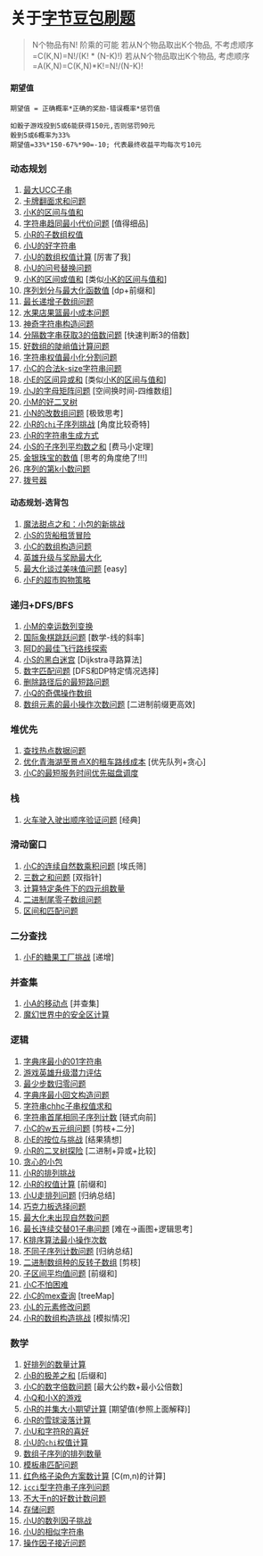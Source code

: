 # 关于[字节豆包刷题](https://www.marscode.cn/)

> N个物品有N! 阶乘的可能
> 若从N个物品取出K个物品, 不考虑顺序=C(K,N)=N!/(K! * (N-K)!)
> 若从N个物品取出K个物品, 考虑顺序=A(K,N)=C(K,N)*K!=N!/(N-K)!

#### 期望值

```text
期望值 = 正确概率*正确的奖励-错误概率*惩罚值

如骰子游戏投到5或6能获得150元,否则惩罚90元
骰到5或6概率为33%
期望值=33%*150-67%*90=-10; 代表最终收益平均每次亏10元
```

### 动态规划

1. [最大UCC子串](MaxUccSubStr.java)
2. [卡牌翻面求和问题](CardSelectSum.java)
4. [小K的区间与值和](IntervalAndSum.java)
5. [字符串趋同最小代价问题](ConvertStrSame.java) [值得细品]
6. [小R的子数组权值](IntervalOrSet.java)
7. [小U的好字符串](GoodStrCount.java)
8. [小U的数组权值计算](MultiOddCount.java) [厉害了我]
9. [小U的问号替换问题](ReplaceUnknownNum.java)
10. [小K的区间或值和](IntervalOrSum.java) [类似[小K的区间与值和]()]
11. [序列划分与最大化函数值](UniqueSubNumbers.java) [dp+前缀和]
12. [最长递增子数组问题](MaxIncreaseArray.java)
13. [水果店果篮最小成本问题](MinCostFruit.java)
14. [神奇字符串构造问题](MagicStrByDelete.java)
15. [分隔数字串获取3的倍数问题](MaxThreePowers.java) [快速判断3的倍数]
16. [好数组的陡峭值计算问题](GoodArraySteep.java)
17. [字符串权值最小化分割问题](MinSplitWeight.java)
18. [小C的合法k-size字符串问题](ReasonableKSizeStr.java)
19. [小E的区间异或和](ExclusiveSums.java) [类似[小K的区间与值和]()]
20. [小J的字母矩阵问题](SubSingleMatrix.java) [空间换时间-四维数组]
21. [小M的好二叉树](GoodBinaryTree.java)
22. [小N的改数组问题](ModifyNumberFor75.java) [极致思考]
23. [小R的`chi`子序列挑战](ChiCuteString.java) [角度比较奇特]
24. [小R的字符串生成方式](StringGeneration.java)
25. [小S的子序列平均数之和](SubArraySumAvg.java) [费马小定理]
26. [金银珠宝的数值](MaxWealthSelect.java) [思考的角度绝了!!!]
27. [序列的第k小数问题](MinKBySubArrays.java)
28. [拨号器](KnightPhoneJump.java)

#### 动态规划-选背包

1. [魔法甜点之和：小包的新挑战](SweetSelectToS.java)
2. [小S的货船租赁冒险](BoatPackageSelect.java)
3. [小C的数组构造问题](BuildArray.java)
4. [英雄升级与奖励最大化](HeroMaxReward.java)
5. [最大化谈过美味值问题](MaxSweetCandy.java) [easy]
6. [小F的超市购物策略](FullLikeGoods.java)

### 递归+DFS/BFS

1. [小M的幸运数列变换](LuckStrConvert.java)
2. [国际象棋跳跃问题](ToSourceByChess.java) [数学-线的斜率]
3. [阿D的最佳飞行路线探索](AirPortsWay.java)
4. [小S的黑白迷宫](MinGridWayForS.java) [Dijkstra寻路算法]
5. [数字匹配问题](NumberMatchPairs.java) [DFS和DP特定情况选择]
6. [删除路径后的最短路问题](ShortRouteAroundPoints.java)
7. [小Q的奇偶操作数组](ArrayOddEven.java)
8. [数组元素的最小操作次数问题](Divide2IntoEqualArray.java) [二进制前缀更高效]

### 堆优先

1. [查找热点数据问题](HotK.java)
2. [优化青海湖至景点X的租车路线成本](MinOilCost.java) [优先队列+贪心]
3. [小C的最短服务时间优先磁盘调度](MinServerTime.java)

### 栈

1. [火车驶入驶出顺序验证问题](TrainStack.java) [经典]

### 滑动窗口

1. [小C的连续自然数乘积问题](NumMultipleLonger.java) [埃氏筛]
2. [三数之和问题](ThreeNumberSum.java) [双指针]
3. [计算特定条件下的四元组数量](FourNumEquations.java)
4. [二进制尾零子数组问题](MinBinaryToKArray.java)
5. [区间和匹配问题](RangeSumPattern.java)

### 二分查找

1. [小F的糖果工厂挑战](CandyFactory.java) [递增]

### 并查集

1. [小A的移动点](PointMove.java) [并查集]
2. [魔幻世界中的安全区计算](CountSafeRegions.java)

### 逻辑

1. [字典序最小的01字符串](Min01Str.java)
2. [游戏英雄升级潜力评估](HeroCompare.java)
3. [最少步数归零问题](MinStepToZero.java)
4. [字典序最小回文构造问题](MinPalindrome.java)
5. [字符串chhc子串权值求和](SumChhcStr.java)
6. [字符串首尾相同子序列计数](HeadTailSame.java) [链式向前]
7. [小C的w五元组问题](FiveElementGroup.java) [剪枝+二分]
8. [小E的按位与挑战](SelectBinaryAndList.java) [结果猜想]
9. [小R的二叉树探险](MagicTree.java) [二进制+异或+比较]
10. [贪心的小包](GreedySweet.java)
11. [小R的排列挑战](SortEvenOdd.java)
12. [小R的权值计算](IntervalWeightSum.java) [前缀和]
13. [小U走排列问题](VisitPointWay.java) [归纳总结]
14. [巧克力板选择问题](ChocolateMorePacket.java)
15. [最大化未出现自然数问题](MaxNatureNumber.java)
16. [最长连续交替01子串问题](Reverse01Counts.java) [难在->画图+逻辑思考]
17. [K排序算法最小操作次数](MinCostByKSort.java)
18. [不同子序列计数问题](OrderlySubStr.java) [归纳总结]
19. [二进制数组种的反转子数组](KReversePairs.java) [剪枝]
20. [子区间平均值问题](SubArrayAvg.java) [前缀和]
21. [小C不怕困难](FightingRoute.java)
22. [小C的mex查询](MexMinNatureNumber.java) [treeMap]
23. [小L的元素修改问题](ArrayItemModify.java)
24. [小R的数组构造挑战](BuildArraysToSum.java) [模拟情况]

### 数学

1. [好排列的数量计算](GoodEvenArray.java)
2. [小B的极差之和](DifferMinMax.java) [后缀和]
3. [小C的数字倍数问题](NumMultiple.java) [最大公约数+最小公倍数]
4. [小Q和小X的游戏](LessCurrentGame.java)
5. [小R的并集大小期望计算](CollectionExpectLength.java) [期望值(参照上面解释)]
6. [小R的雪球滚落计算](SnowBallSum.java)
7. [小U和字符R的喜好](CountRWithLarge.java)
8. [小U的`chi`权值计算](ChiPatternValue.java)
9. [数组子序列的排列数量](SubFullSortNumber.java)
10. [模板串匹配问题](KthPatternNumber.java)
11. [红色格子染色方案数计算](DyeBlockToRed.java) [C(m,n)的计算]
12. [`icci`型字符串子序列问题](IcciSubStrings.java)
13. [不大于n的好数计数问题](GoodNumbers.java)
14. [存储问题](SaveSubArray.java)
15. [小U的数列因子挑战](SequenceFactors.java)
16. [小U的相似字符串](SimilarString.java)
17. [操作因子接近问题](FactorCloseNumber.java)